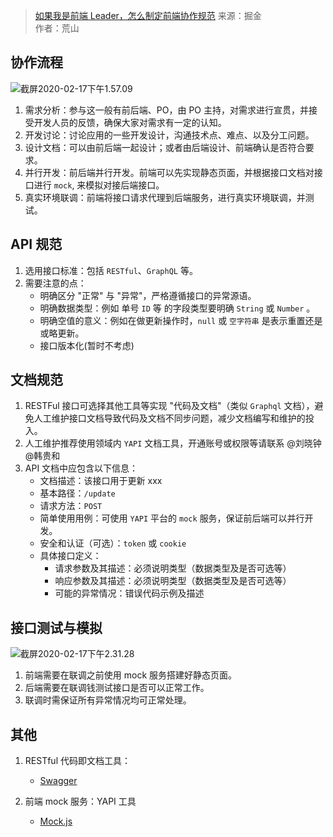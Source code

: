 > [如果我是前端 Leader，怎么制定前端协作规范](https://juejin.im/post/5d3a7134f265da1b5d57f1ed)
> 来源：掘金  
> 作者：荒山

## 协作流程

![截屏2020-02-17下午1.57.09]('./images/img6.png')

1. 需求分析：参与这一般有前后端、PO，由 PO 主持，对需求进行宣贯，并接受开发人员的反馈，确保大家对需求有一定的认知。
2. 开发讨论：讨论应用的一些开发设计，沟通技术点、难点、以及分工问题。
3. 设计文档：可以由前后端一起设计；或者由后端设计、前端确认是否符合要求。
4. 并行开发：前后端并行开发。前端可以先实现静态页面，并根据接口文档对接口进行 `mock`, 来模拟对接后端接口。
5. 真实环境联调：前端将接口请求代理到后端服务，进行真实环境联调，并测试。

## API 规范

1. 选用接口标准：包括 `RESTful`、`GraphQL` 等。
2. 需要注意的点：
   - 明确区分 "正常" 与 "异常"，严格遵循接口的异常源语。
   - 明确数据类型：例如 单号 `ID` 等 的字段类型要明确 `String` 或 `Number` 。
   - 明确空值的意义：例如在做更新操作时，`null` 或 `空字符串` 是表示重置还是或略更新。
   - 接口版本化(暂时不考虑)

## 文档规范

1. RESTFul 接口可选择其他工具等实现 "代码及文档"（类似 `Graphql` 文档），避免人工维护接口文档导致代码及文档不同步问题，减少文档编写和维护的投入。
2. 人工维护推荐使用领域内 `YAPI` 文档工具，开通账号或权限等请联系 @刘晓钟 @韩贵和
3. API 文档中应包含以下信息：
   - 文档描述：该接口用于更新 xxx
   - 基本路径：`/update`
   - 请求方法：`POST`
   - 简单使用用例：可使用 `YAPI` 平台的 `mock` 服务，保证前后端可以并行开发。
   - 安全和认证（可选）：`token` 或 `cookie`
   - 具体接口定义：
     - 请求参数及其描述：必须说明类型（数据类型及是否可选等）
     - 响应参数及其描述：必须说明类型（数据类型及是否可选等）
     - 可能的异常情况：错误代码示例及描述

## 接口测试与模拟

![截屏2020-02-17下午2.31.28]('./images/img7.png')

1. 前端需要在联调之前使用 mock 服务搭建好静态页面。
2. 后端需要在联调钱测试接口是否可以正常工作。
3. 联调时需保证所有异常情况均可正常处理。

## 其他

1. RESTful 代码即文档工具：

   - [Swagger](https://swagger.io/)

2. 前端 mock 服务：YAPI 工具

   - [Mock.js](https://github.com/nuysoft/Mock)
